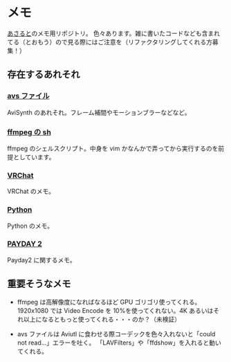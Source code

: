 # メモ

[あさると](https://twitter.com/SzlyNe_)のメモ用リポジトリ。  
色々あります。雑に書いたコードなども含まれてる（とおもう）ので見る際にはご注意を（リファクタリングしてくれる方募集！）

## 存在するあれそれ

### [avs ファイル](./avs)

AviSynth のあれそれ。フレーム補間やモーションブラーなどなど。

### [ffmpeg の sh](./ffmpeg)

ffmpeg のシェルスクリプト。中身を vim かなんかで弄ってから実行するのを前提としています。

### [VRChat](./vrchat)

VRChat のメモ。

### [Python](./python)

Python のメモ。

### [PAYDAY 2](./payday2)

Payday2 に関するメモ。

## 重要そうなメモ

- ffmpeg は高解像度になればなるほど GPU ゴリゴリ使ってくれる。  
  1920x1080 では Video Encode を 10%を使ってくれない。4K あるいはそれ以上になるともっと使ってくれる・・・のか？（未検証）

- avs ファイルは Aviutl に食わせる際コーデックを色々入れないと「could not read...」エラーを吐く。
  「LAVFilters」や「ffdshow」を入れると動いてくれる。

